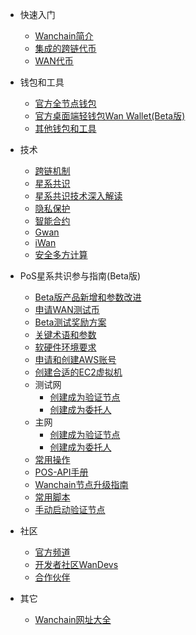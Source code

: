 - 快速入门

  - [Wanchain简介](zh-cn/README.md "Wanchain - Introduction")
  - [集成的跨链代币](zh-cn/get_started/supported-chains.md "Wanchain - Supported Chains")
  - [WAN代币](zh-cn/get_started/wan.md "Wanchain - WAN Token")

- 钱包和工具

  - [官方全节点钱包](zh-cn/wallet_and_tools/wallet-install.md "Wanchain - Official Wallet Guide")
  - [官方桌面端轻钱包Wan Wallet(Beta版)](zh-cn/wallet_and_tools/wan-wallet.md)
  - [其他钱包和工具](zh-cn/wallet_and_tools/tools.md "Wanchain - Other Wallets and Tools")

- 技术

  - [跨链机制](zh-cn/technology/cross-chain.md "Wanchain - Cross Chain") 
  - [星系共识](zh-cn/technology/pos.md "Wanchain - Galaxy Consensus") 
  - [星系共识技术深入解读](zh-cn/technology/pos_explanary.md "Wanchain - Galaxy Consensus Explanary") 
  - [隐私保护](zh-cn/technology/privacy.md "Wanchain - Privacy Protection") 
  - [智能合约](zh-cn/technology/smart-contracts.md "Wanchain - Smart Contracts")
  - [Gwan](zh-cn/technology/gwan.md "Wanchain - Gwan")
  - [iWan](zh-cn/technology/iwan.md "Wanchain - iWan")
  - [安全多方计算](zh-cn/technology/smpc.md "Wanchain - Secure Multi Party Computation")


- PoS星系共识参与指南(Beta版)

  - [Beta版产品新增和参数改进](zh-cn/staking/alpha_beta.md)
  - [申请WAN测试币](zh-cn/staking/get_test_wan.md)
  - [Beta测试奖励方案](zh-cn/staking/rewards_program.md)
  - [关键术语和参数](zh-cn/staking/parameters.md)
  - [软硬件环境要求](zh-cn/staking/environment.md)
  - [申请和创建AWS账号](zh-cn/staking/aws.md)
  - [创建合适的EC2虚拟机](zh-cn/staking/ec2.md)
  - 测试网
    - [创建成为验证节点](zh-cn/staking/node_setup.md)
    - [创建成为委托人](zh-cn/staking/delegation.md)
  - 主网
    - [创建成为验证节点](zh-cn/staking/node_setup_mainnet.md)
    - [创建成为委托人](zh-cn/staking/delegation-mainnet.md)
  - [常用操作](zh-cn/staking/common_operation.md)  
  - [POS-API手册](zh-cn/staking/pos-api-manual-CN.md)
  - [Wanchain节点升级指南](zh-cn/staking/gwan_upgrade.md)
  - [常用脚本](zh-cn/staking/pos-scripts.md)
  - [手动启动验证节点](zh-cn/staking/manually-deploy-validator.md)

- 社区

  - [官方频道](zh-cn/community/social.md "Wanchain - Official Accounts")
  - [开发者社区WanDevs](zh-cn/community/dev.md "Wanchain - Developer Portal") 
  - [合作伙伴](zh-cn/community/partners.md "Wanchain - Partners")
  
- 其它

  - [Wanchain网址大全](zh-cn/others/wanchain-websites.md)
